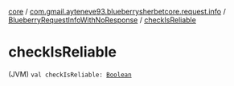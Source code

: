 [core](../../index.md) / [com.gmail.ayteneve93.blueberrysherbetcore.request.info](../index.md) / [BlueberryRequestInfoWithNoResponse](index.md) / [checkIsReliable](./check-is-reliable.md)

# checkIsReliable

(JVM) `val checkIsReliable: `[`Boolean`](https://kotlinlang.org/api/latest/jvm/stdlib/kotlin/-boolean/index.html)